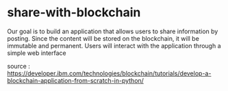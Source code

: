 # share-with-blockchain
Our goal is to build an application that allows users to share information by posting. Since the content will be stored on the blockchain, it will be immutable and permanent. Users will interact with the application through a simple web interface

source : https://developer.ibm.com/technologies/blockchain/tutorials/develop-a-blockchain-application-from-scratch-in-python/
